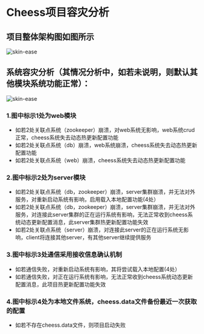 # Cheess项目容灾分析

## 项目整体架构图如图所示

![skin-ease](http://mauersu.github.io/img/cheess/cheessArch.png)

## 系统容灾分析（其情况分析中，如若未说明，则默认其他模块系统功能正常）：

![skin-ease](http://mauersu.github.io/img/cheess/cheessProb.png)

### 1.图中标示1处为web模块
* 如若2处关联点系统（zookeeper）崩溃，对web系统无影响，web系统crud正常，cheess系统失去动态热更新配置功能
* 如若2处关联点系统（db）崩溃，web系统崩溃，cheess系统失去动态热更新配置功能
* 如若2处关联点系统（web）崩溃，cheess系统失去动态热更新配置功能

### 2.图中标示2处为server模块
* 如若2处关联点系统（db，zookeeper）崩溃，server集群崩溃，并无法对外服务，对重新启动系统有影响，启用载入本地配置功能(4处）
* 如若2处关联点系统（db，zookeeper）崩溃，server集群崩溃，并无法对外服务，对连接此server集群的正在运行系统有影响，无法正常收到cheess系统动态更新配置消息，此server集群热更新配置功能失效
* 如若2处关联点系统（server）崩溃，对连接此server的正在运行系统无影响，client将连接其他server，有其他server继续提供服务

### 3.图中标示3处通信采用接收信息确认机制
* 如若通信失败，对重新启动系统有影响，其将尝试载入本地配置(4处）
* 如若通信失败，对正在运行系统有影响，无法正常收到cheess系统动态更新配置消息，此项目热更新配置功能失效

### 4.图中标示4处为本地文件系统，cheess.data文件备份最近一次获取的配置
* 如若不存在cheess.data文件，则项目启动失败



